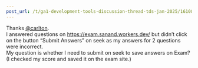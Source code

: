 ```yaml
---
post_url: /t/ga1-development-tools-discussion-thread-tds-jan-2025/161083/29
---
```

Thanks [@carlton](/u/carlton).  
I answered questions on <https://exam.sanand.workers.dev/> but didn’t click on the button “Submit Answers” on seek as my answers for 2 questions were incorrect.  
My question is whether I need to submit on seek to save answers on Exam? (I checked my score and saved it on the exam site.)